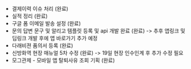 - 결제이력 이슈 처리 (완료)
- 실적 정리 (완료)
- 구글 폼 이메일 발송 설정 (완료)
- 문의 답변 문구 및 알리고 템플릿 등록 및 api 개발 완료 (완료)
	-> 추후 앱링크 및 딥링크 개발 후에 앱 바로가기 추가 예정
- 다래비젼 품의서 등록 (완료)
- 신방화역 현장 매뉴얼 5차 수정 (완료)
    -> 19일 현장 인수인계 후 추가 수정 필요
- 모그관제 - 모바일 앱 탈퇴사유 조회 기획 (완료)
